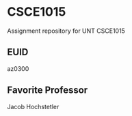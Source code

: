 # CSCE1015
Assignment repository for UNT CSCE1015

## EUID
az0300

## Favorite Professor
Jacob Hochstetler

